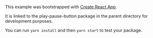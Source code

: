 This example was bootstrapped with [Create React App](https://github.com/facebook/create-react-app).

It is linked to the play-pause-button package in the parent directory for development purposes.

You can run `yarn install` and then `yarn start` to test your package.
